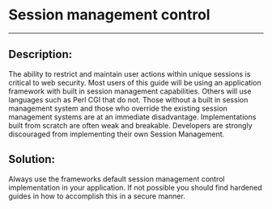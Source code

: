 # Session management control
-------

## Description:

The ability to restrict and maintain user actions within unique sessions is critical to
web security. Most users of this guide will be using an application framework with built
in session management capabilities. Others will use languages such as Perl CGI that do not.
Those without a built in session management system and those who override the existing
session management systems are at an immediate disadvantage. Implementations built from
scratch are often weak and breakable. Developers are strongly discouraged from
implementing their own Session Management.

## Solution:

Always use the frameworks default session management control implementation in your application. 
If not possible you should find hardened guides in how to accomplish this in a secure manner.

